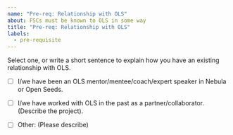 ```yaml
---
name: "Pre-req: Relationship with OLS"
about: FSCs must be known to OLS in some way
title: "Pre-req: Relationship with OLS"
labels: 
  - pre-requisite
---
```


Select one, or write a short sentence to explain how you have an existing relationship with OLS. 

- [ ] I/we have been an OLS mentor/mentee/coach/expert speaker in Nebula or Open Seeds.
- [ ] I/we have worked with OLS in the past as a partner/collaborator. (Describe the project). 
- [ ] Other: (Please describe)


